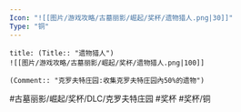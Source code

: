 ```yaml
---
Icon: "![[图片/游戏攻略/古墓丽影/崛起/奖杯/遗物猎人.png|30]]"
Type: "铜"
---
```

```ad-common-bronze-trophy
title: (Title:: "遗物猎人")
![[图片/游戏攻略/古墓丽影/崛起/奖杯/遗物猎人.png|100]]

(Comment:: "克罗夫特庄园:收集克罗夫特庄园內50%的遗物")
```

#古墓丽影/崛起/奖杯/DLC/克罗夫特庄园 #奖杯 #奖杯/铜
